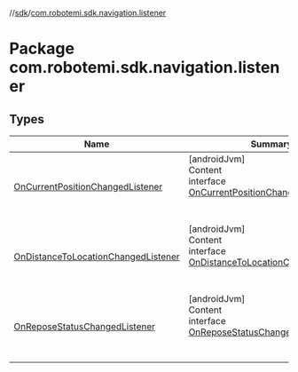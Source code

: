 //[sdk](../../index.md)/[com.robotemi.sdk.navigation.listener](index.md)



# Package com.robotemi.sdk.navigation.listener  


## Types  
  
|  Name |  Summary | 
|---|---|
| <a name="com.robotemi.sdk.navigation.listener/OnCurrentPositionChangedListener///PointingToDeclaration/"></a>[OnCurrentPositionChangedListener](-on-current-position-changed-listener/index.md)| <a name="com.robotemi.sdk.navigation.listener/OnCurrentPositionChangedListener///PointingToDeclaration/"></a>[androidJvm]  <br>Content  <br>interface [OnCurrentPositionChangedListener](-on-current-position-changed-listener/index.md)  <br><br><br>|
| <a name="com.robotemi.sdk.navigation.listener/OnDistanceToLocationChangedListener///PointingToDeclaration/"></a>[OnDistanceToLocationChangedListener](-on-distance-to-location-changed-listener/index.md)| <a name="com.robotemi.sdk.navigation.listener/OnDistanceToLocationChangedListener///PointingToDeclaration/"></a>[androidJvm]  <br>Content  <br>interface [OnDistanceToLocationChangedListener](-on-distance-to-location-changed-listener/index.md)  <br><br><br>|
| <a name="com.robotemi.sdk.navigation.listener/OnReposeStatusChangedListener///PointingToDeclaration/"></a>[OnReposeStatusChangedListener](-on-repose-status-changed-listener/index.md)| <a name="com.robotemi.sdk.navigation.listener/OnReposeStatusChangedListener///PointingToDeclaration/"></a>[androidJvm]  <br>Content  <br>interface [OnReposeStatusChangedListener](-on-repose-status-changed-listener/index.md)  <br><br><br>|

